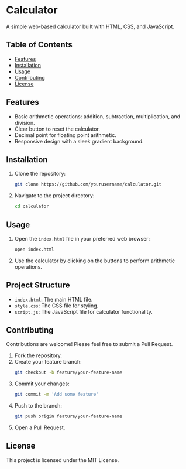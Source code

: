 # Calculator

A simple web-based calculator built with HTML, CSS, and JavaScript.

## Table of Contents
- [Features](#features)
- [Installation](#installation)
- [Usage](#usage)
- [Contributing](#contributing)
- [License](#license)

## Features
- Basic arithmetic operations: addition, subtraction, multiplication, and division.
- Clear button to reset the calculator.
- Decimal point for floating point arithmetic.
- Responsive design with a sleek gradient background.

## Installation
1. Clone the repository:
    ```sh
    git clone https://github.com/yourusername/calculator.git
    ```
2. Navigate to the project directory:
    ```sh
    cd calculator
    ```

## Usage
1. Open the `index.html` file in your preferred web browser:
    ```sh
    open index.html
    ```
2. Use the calculator by clicking on the buttons to perform arithmetic operations.

## Project Structure
- `index.html`: The main HTML file.
- `style.css`: The CSS file for styling.
- `script.js`: The JavaScript file for calculator functionality.

## Contributing
Contributions are welcome! Please feel free to submit a Pull Request.

1. Fork the repository.
2. Create your feature branch:
    ```sh
    git checkout -b feature/your-feature-name
    ```
3. Commit your changes:
    ```sh
    git commit -m 'Add some feature'
    ```
4. Push to the branch:
    ```sh
    git push origin feature/your-feature-name
    ```
5. Open a Pull Request.

## License
This project is licensed under the MIT License.
